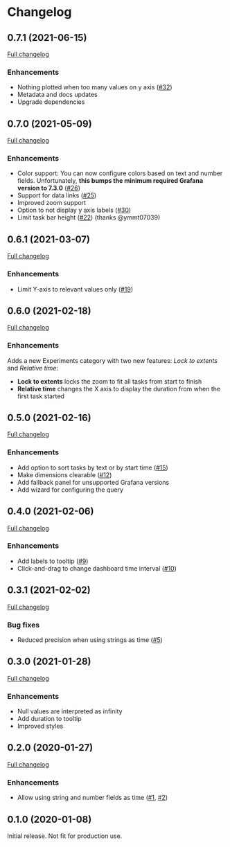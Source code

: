 # Changelog

## 0.7.1 (2021-06-15)

[Full changelog](https://github.com/marcusolsson/grafana-gantt-panel/compare/v0.7.0...v0.7.1)

### Enhancements

- Nothing plotted when too many values on y axis ([#32](https://github.com/marcusolsson/grafana-gantt-panel/issues/32))
- Metadata and docs updates
- Upgrade dependencies

## 0.7.0 (2021-05-09)

[Full changelog](https://github.com/marcusolsson/grafana-gantt-panel/compare/v0.6.1...v0.7.0)

### Enhancements

- Color support: You can now configure colors based on text and number fields. Unfortunately, **this bumps the minimum required Grafana version to 7.3.0** ([#26](https://github.com/marcusolsson/grafana-gantt-panel/pull/26))
- Support for data links ([#25](https://github.com/marcusolsson/grafana-gantt-panel/issues/25))
- Improved zoom support
- Option to not display y axis labels ([#30](https://github.com/marcusolsson/grafana-gantt-panel/issues/30))
- Limit task bar height ([#22](https://github.com/marcusolsson/grafana-gantt-panel/pull/22)) (thanks @ymmt07039)


## 0.6.1 (2021-03-07)

[Full changelog](https://github.com/marcusolsson/grafana-gantt-panel/compare/v0.6.0...v0.6.1)

### Enhancements

- Limit Y-axis to relevant values only ([#19](https://github.com/marcusolsson/grafana-gantt-panel/issues/19))

## 0.6.0 (2021-02-18)

[Full changelog](https://github.com/marcusolsson/grafana-gantt-panel/compare/v0.5.0...v0.6.0)

### Enhancements

Adds a new Experiments category with two new features: _Lock to extents_ and _Relative time_:

- **Lock to extents** locks the zoom to fit all tasks from start to finish
- **Relative time** changes the X axis to display the duration from when the first task started

## 0.5.0 (2021-02-16)

[Full changelog](https://github.com/marcusolsson/grafana-gantt-panel/compare/v0.4.0...v0.5.0)

### Enhancements

- Add option to sort tasks by text or by start time ([#15](https://github.com/marcusolsson/grafana-gantt-panel/issues/15))
- Make dimensions clearable ([#12](https://github.com/marcusolsson/grafana-gantt-panel/issues/12))
- Add fallback panel for unsupported Grafana versions
- Add wizard for configuring the query

## 0.4.0 (2021-02-06)

[Full changelog](https://github.com/marcusolsson/grafana-gantt-panel/compare/v0.3.1...v0.4.0)

### Enhancements

- Add labels to tooltip ([#9](https://github.com/marcusolsson/grafana-gantt-panel/issues/9))
- Click-and-drag to change dashboard time interval  ([#10](https://github.com/marcusolsson/grafana-gantt-panel/issues/10))

## 0.3.1 (2021-02-02)

[Full changelog](https://github.com/marcusolsson/grafana-gantt-panel/compare/v0.3.0...v0.3.1)

### Bug fixes

- Reduced precision when using strings as time ([#5](https://github.com/marcusolsson/grafana-gantt-panel/issues/5))

## 0.3.0 (2021-01-28)

[Full changelog](https://github.com/marcusolsson/grafana-gantt-panel/compare/v0.2.0...v0.3.0)

### Enhancements

- Null values are interpreted as infinity
- Add duration to tooltip
- Improved styles

## 0.2.0 (2020-01-27)

[Full changelog](https://github.com/marcusolsson/grafana-gantt-panel/compare/v0.1.0...v0.2.0)

### Enhancements

- Allow using string and number fields as time ([#1](https://github.com/marcusolsson/grafana-gantt-panel/issues/1), [#2](https://github.com/marcusolsson/grafana-gantt-panel/issues/2))

## 0.1.0 (2020-01-08)

Initial release. Not fit for production use.
